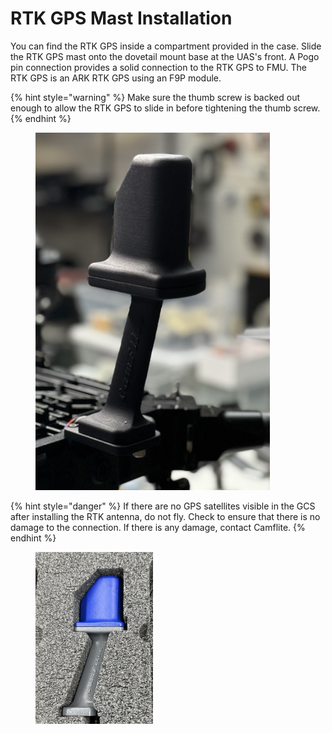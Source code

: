 # RTK GPS Mast Installation

You can find the RTK GPS inside a compartment provided in the case. Slide the RTK GPS mast onto the dovetail mount base at the UAS's front. A Pogo pin connection provides a solid connection to the RTK GPS to FMU.  The RTK GPS is an ARK RTK GPS using an F9P module.&#x20;





{% hint style="warning" %}
Make sure the thumb screw is backed out enough to allow the RTK GPS to slide in before tightening the thumb screw.
{% endhint %}

<figure><img src="../../.gitbook/assets/IMG_8523.jpeg" alt="" width="375"><figcaption></figcaption></figure>

{% hint style="danger" %}
If there are no GPS satellites visible in the GCS after installing the RTK antenna, do not fly. Check to ensure that there is no damage to the connection. If there is any damage, contact Camflite.
{% endhint %}

<figure><img src="../../.gitbook/assets/IMG_8833.jpeg" alt="" width="188"><figcaption></figcaption></figure>

